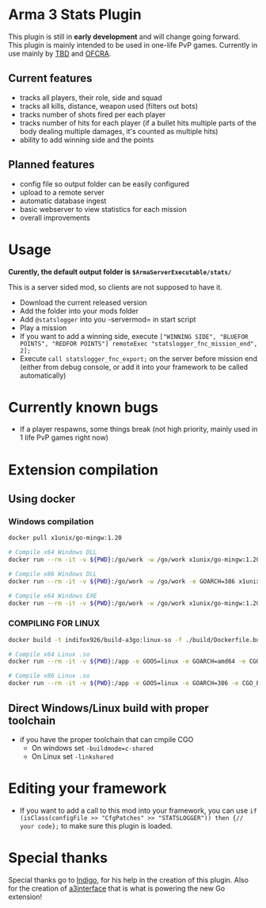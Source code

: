 # Arma 3 Stats Plugin
This plugin is still in **early development** and will change going forward.<br>
This plugin is mainly intended to be used in one-life PvP games. Currently in use mainly by  [TBD](https://tbdevent.eu) and  [OFCRA](https://ofcrav2.org/forum/index.php).


## Current features
- tracks all players, their role, side and squad
- tracks all kills, distance, weapon used (filters out bots)
- tracks number of shots fired per each player
- tracks number of hits for each player (if a bullet hits multiple parts of the body dealing multiple damages, it's counted as multiple hits)
- ability to add winning side and the points

## Planned features
- config file so output folder can be easily configured
- upload to a remote server
- automatic database ingest
- basic webserver to view statistics for each mission
- overall improvements

# Usage
**Curently, the default output folder is `$ArmaServerExecutable/stats/`**<br>

This is a server sided mod, so clients are not supposed to have it.
- Download the current released version
- Add the folder into your mods folder
- Add `@statslogger` into you -servermod= in start script
- Play a mission
- If you want to add a winning side, execute `["WINNING SIDE", "BLUEFOR POINTS", "REDFOR POINTS"] remoteExec "statslogger_fnc_mission_end", 2];`
- Execute `call statslogger_fnc_export;` on the server before mission end (either from debug console, or add it into your framework to be called automatically)

# Currently known bugs
- If a player respawns, some things break (not high priority, mainly used in 1 life PvP games right now)

# Extension compilation
## Using docker
### Windows compilation
```bash
docker pull x1unix/go-mingw:1.20

# Compile x64 Windows DLL
docker run --rm -it -v ${PWD}:/go/work -w /go/work x1unix/go-mingw:1.20 go build -o stats_logger_x64.dll -buildmode=c-shared .

# Compile x86 Windows DLL
docker run --rm -it -v ${PWD}:/go/work -w /go/work -e GOARCH=386 x1unix/go-mingw:1.20 go build -o stats_logger.dll -buildmode=c-shared .

# Compile x64 Windows EXE
docker run --rm -it -v ${PWD}:/go/work -w /go/work x1unix/go-mingw:1.20 go build -o stats_logger_x64.dll .
```
### COMPILING FOR LINUX

```bash
docker build -t indifox926/build-a3go:linux-so -f ./build/Dockerfile.build ./cmd

# Compile x64 Linux .so
docker run --rm -it -v ${PWD}:/app -e GOOS=linux -e GOARCH=amd64 -e CGO_ENABLED=1 -e CC=gcc indifox926/build-a3go:linux-so go build -o stats_logger_x64.so -linkshared .

# Compile x86 Linux .so
docker run --rm -it -v ${PWD}:/app -e GOOS=linux -e GOARCH=386 -e CGO_ENABLED=1 -e CC=gcc indifox926/build-a3go:linux-so go build -o stats_logger.so -linkshared .
```

## Direct Windows/Linux build with proper toolchain
- if you have the proper toolchain that can cmpile CGO
    - On windows set `-buildmode=c-shared`
    - On Linux set `-linkshared`    

# Editing your framework
- If you want to add a call to this mod into your framework, you can use `if (isClass(configFile >> "CfgPatches" >> "STATSLOGGER")) then {// your code};` to make sure this plugin is loaded.

# Special thanks
Special thanks go to [Indigo](https://github.com/indig0fox), for his help in the creation of this plugin. Also for the creation of [a3interface](https://github.com/indig0fox/a3go) that is what is powering the new Go extension!
